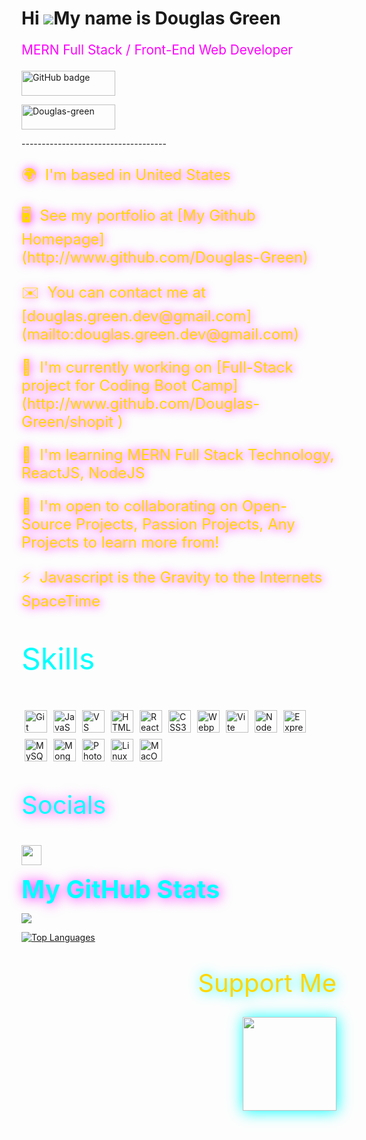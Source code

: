 <!-- @format -->

# Hi ![](https://user-images.githubusercontent.com/18350557/176309783-0785949b-9127-417c-8b55-ab5a4333674e.gif)My name is Douglas Green

<p style="color: magenta; font-size: 1.3rem;">MERN Full Stack / Front-End Web Developer</p>

  <a href="https://github.com/Douglas-green">
  <img src="https://img.shields.io/badge/GitHub-100000?style=for-the-badge&logo=github&logoColor=white" height="40" width="150" alt="GitHub badge">
</a>

<p align="left"> 
  <img src="https://komarev.com/ghpvc/?username=Douglas-green&label=Profile%20views&color=0e75b6&style=flat" height="40" width="150" alt="Douglas-green" /> 
</p>
------------------------------------

 <p style="font-size: 1.5rem; color: gold; text-shadow: 1px 1px 0.6em magenta;">🌍  I'm based in United States</p>
 <p style="font-size: 1.5rem; color: gold; text-shadow: 1px 1px 0.6em magenta;">🖥️  See my portfolio at [My Github Homepage](http://www.github.com/Douglas-Green)</p> 
 <p style="font-size: 1.5rem; color: gold; text-shadow: 1px 1px 0.6em magenta;">✉️  You can contact me at [douglas.green.dev@gmail.com](mailto:douglas.green.dev@gmail.com)</p>
 <p style="font-size: 1.5rem; color: gold; text-shadow: 1px 1px 0.6em magenta;">🚀  I'm currently working on [Full-Stack project for Coding Boot Camp](http://www.github.com/Douglas-Green/shopit )</p>
 <p style="font-size: 1.5rem; color: gold; text-shadow: 1px 1px 0.6em magenta;">🧠  I'm learning MERN Full Stack Technology, ReactJS, NodeJS</p>
 <p style="font-size: 1.5rem; color: gold; text-shadow: 1px 1px 0.6em magenta;">🤝  I'm open to collaborating on Open-Source Projects, Passion Projects, Any Projects to learn more from!</p>
 <p style="font-size: 1.5rem; color: gold; text-shadow: 1px 1px 0.6em magenta;">⚡  Javascript is the Gravity to the Internets SpaceTime</p>

 <p style="font-size: 3rem; color: cyan;">Skills</p>

<p align="left">
<a href="https://git-scm.com/" target="_blank" rel="noreferrer"><img style="padding: 5px;" src="https://raw.githubusercontent.com/danielcranney/readme-generator/main/public/icons/skills/git-colored.svg" width="36" height="36" alt="Git" /></a><a href="https://developer.mozilla.org/en-US/docs/Web/JavaScript" target="_blank" rel="noreferrer"><img style="padding: 5px;" src="https://raw.githubusercontent.com/danielcranney/readme-generator/main/public/icons/skills/javascript-colored.svg" width="36" height="36" alt="JavaScript" /></a><a href="https://code.visualstudio.com/" target="_blank" rel="noreferrer"><img style="padding: 5px;" src="https://raw.githubusercontent.com/danielcranney/readme-generator/main/public/icons/skills/visualstudiocode.svg" width="36" height="36" alt="VS Code" /></a><a href="https://developer.mozilla.org/en-US/docs/Glossary/HTML5" target="_blank" rel="noreferrer"><img style="padding: 5px;" src="https://raw.githubusercontent.com/danielcranney/readme-generator/main/public/icons/skills/html5-colored.svg" width="36" height="36" alt="HTML5" /></a><a href="https://reactjs.org/" target="_blank" rel="noreferrer"><img style="padding: 5px;" src="https://raw.githubusercontent.com/danielcranney/readme-generator/main/public/icons/skills/react-colored.svg" width="36" height="36" alt="React" /></a><a href="https://www.w3.org/TR/CSS/#css" target="_blank" rel="noreferrer"><img style="padding: 5px;" src="https://raw.githubusercontent.com/danielcranney/readme-generator/main/public/icons/skills/css3-colored.svg" width="36" height="36" alt="CSS3" /></a><a href="https://webpack.js.org/" target="_blank" rel="noreferrer"><img style="padding: 5px;" src="https://raw.githubusercontent.com/danielcranney/readme-generator/main/public/icons/skills/webpack-colored.svg" width="36" height="36" alt="Webpack" /></a><a href="https://vitejs.dev/" target="_blank" rel="noreferrer"><img style="padding: 5px;" src="https://raw.githubusercontent.com/danielcranney/readme-generator/main/public/icons/skills/vite-colored.svg" width="36" height="36" alt="Vite" /></a><a href="https://nodejs.org/en/" target="_blank" rel="noreferrer"><img style="padding: 5px;" src="https://raw.githubusercontent.com/danielcranney/readme-generator/main/public/icons/skills/nodejs-colored.svg" width="36" height="36" alt="NodeJS" /></a><a href="https://expressjs.com/" target="_blank" rel="noreferrer"><img style="padding: 5px;" src="https://raw.githubusercontent.com/danielcranney/readme-generator/main/public/icons/skills/express-colored.svg" width="36" height="36" alt="Express" /></a><a href="https://www.mysql.com/" target="_blank" rel="noreferrer"><img style="padding: 5px;" src="https://raw.githubusercontent.com/danielcranney/readme-generator/main/public/icons/skills/mysql-colored.svg" width="36" height="36" alt="MySQL" /></a><a href="https://www.mongodb.com/" target="_blank" rel="noreferrer"><img style="padding: 5px;" src="https://raw.githubusercontent.com/danielcranney/readme-generator/main/public/icons/skills/mongodb-colored.svg" width="36" height="36" alt="MongoDB" /></a><a href="https://www.adobe.com/uk/products/photoshop.html" target="_blank" rel="noreferrer"><img style="padding: 5px;" src="https://raw.githubusercontent.com/danielcranney/readme-generator/main/public/icons/skills/photoshop-colored.svg" width="36" height="36" alt="Photoshop" /></a><a href="https://www.linux.org" target="_blank" rel="noreferrer"><img style="padding: 5px;" src="https://raw.githubusercontent.com/danielcranney/readme-generator/main/public/icons/skills/linux-colored.svg" width="36" height="36" alt="Linux" /></a><a href="https://apple.com" target="_blank" rel="noreferrer"><img style="padding: 5px;" src="https://raw.githubusercontent.com/danielcranney/readme-generator/main/public/icons/skills/macos-colored.svg" width="36" height="36" alt="MacOS" /></a>
</p>

<p style="font-size: 2.5rem; color: cyan; text-shadow: 1px 1px 0.5em magenta;">Socials</p>

<p align="left"> <a href="https://www.github.com/Douglas-Green" target="_blank" rel="noreferrer"> <picture> <source media="(prefers-color-scheme: dark)" srcset="https://raw.githubusercontent.com/danielcranney/readme-generator/main/public/icons/socials/github-dark.svg" /> <source media="(prefers-color-scheme: light)" srcset="https://raw.githubusercontent.com/danielcranney/readme-generator/main/public/icons/socials/github.svg" /> <img src="https://raw.githubusercontent.com/danielcranney/readme-generator/main/public/icons/socials/github.svg" width="32" height="32" /> </picture> </a></p>

<b style=" font-size:2.5rem; color: cyan; text-shadow: 1px 1px 0.5em magenta">My
GitHub Stats</b>

<a href="http://www.github.com/Douglas-Green"><img src="https://github-readme-streak-stats.herokuapp.com/?user=Douglas-Green&stroke=ffffff&background=1c1917&ring=0891b2&fire=0891b2&currStreakNum=ffffff&currStreakLabel=0891b2&sideNums=ffffff&sideLabels=ffffff&dates=ffffff&hide_border=true" /></a>

<a href="https://github.com/Douglas-Green" align="left"><img src="https://github-readme-stats.vercel.app/api/top-langs/?username=Douglas-Green&langs_count=10&title_color=0891b2&text_color=ffffff&icon_color=ffffff&bg_color=1c1917&hide_border=true&locale=en&custom_title=Top%20%Languages" alt="Top Languages" /></a>

 <p style="color: gold; font-size: 2.5rem; text-shadow: 1px 1px 0.5em cyan; margin-bottom: 30px;" align="right">Support Me</p>

<ul align="right" style="list-style-type: none; margin: 0;">

<li style="display: inline-block;" ><a href="https://www.buymeacoffee.com/douglasgreen"><img style="box-shadow: 1px 1px 1.6em cyan;" src="https://cdn.buymeacoffee.com/buttons/v2/default-yellow.png" width="150"/></a></li>

</ul>
